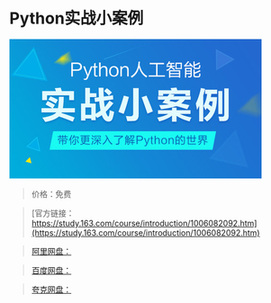 # Python实战小案例

![img](../../../assets/study163/free/23215ddd-fd4e-46cf-802c-a5ef9aa30cc2.jpg)

> 价格：免费

> [官方链接：https://study.163.com/course/introduction/1006082092.htm](https://study.163.com/course/introduction/1006082092.htm)

> [阿里网盘：]()

> [百度网盘：]()

> [夸克网盘：]()
